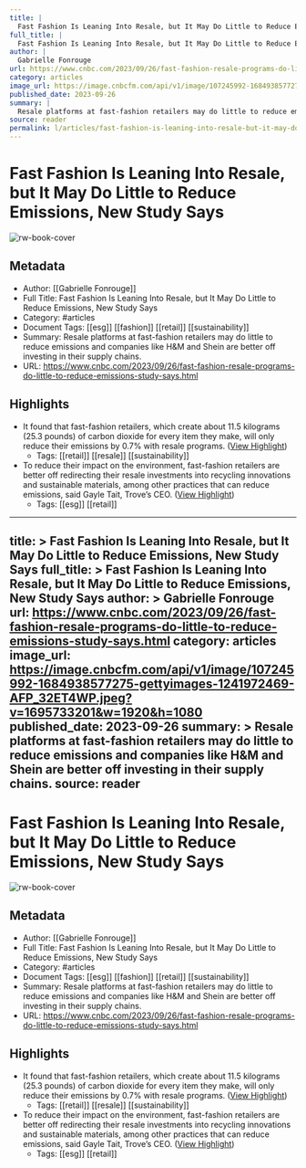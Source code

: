 ```yaml
---
title: |
  Fast Fashion Is Leaning Into Resale, but It May Do Little to Reduce Emissions, New Study Says
full_title: |
  Fast Fashion Is Leaning Into Resale, but It May Do Little to Reduce Emissions, New Study Says
author: |
  Gabrielle Fonrouge
url: https://www.cnbc.com/2023/09/26/fast-fashion-resale-programs-do-little-to-reduce-emissions-study-says.html
category: articles
image_url: https://image.cnbcfm.com/api/v1/image/107245992-1684938577275-gettyimages-1241972469-AFP_32ET4WP.jpeg?v=1695733201&w=1920&h=1080
published_date: 2023-09-26
summary: |
  Resale platforms at fast-fashion retailers may do little to reduce emissions and companies like H&M and Shein are better off investing in their supply chains.
source: reader
permalink: l/articles/fast-fashion-is-leaning-into-resale-but-it-may-do-little-to-reduce-emissions-new-study-says
---
```

# Fast Fashion Is Leaning Into Resale, but It May Do Little to Reduce Emissions, New Study Says

![rw-book-cover](https://image.cnbcfm.com/api/v1/image/107245992-1684938577275-gettyimages-1241972469-AFP_32ET4WP.jpeg?v=1695733201&w=1920&h=1080)

## Metadata
- Author: [[Gabrielle Fonrouge]]
- Full Title: Fast Fashion Is Leaning Into Resale, but It May Do Little to Reduce Emissions, New Study Says
- Category: #articles
- Document Tags: [[esg]] [[fashion]] [[retail]] [[sustainability]] 
- Summary: Resale platforms at fast-fashion retailers may do little to reduce emissions and companies like H&M and Shein are better off investing in their supply chains.
- URL: https://www.cnbc.com/2023/09/26/fast-fashion-resale-programs-do-little-to-reduce-emissions-study-says.html

## Highlights
- It found that fast-fashion retailers, which create about 11.5 kilograms (25.3 pounds) of carbon dioxide for every item they make, will only reduce their emissions by 0.7% with resale programs. ([View Highlight](https://read.readwise.io/read/01hcym8016bmxpq3hgqbc2mstz))
    - Tags: [[retail]] [[resale]] [[sustainability]] 
- To reduce their impact on the environment, fast-fashion retailers are better off redirecting their resale investments into recycling innovations and sustainable materials, among other practices that can reduce emissions, said Gayle Tait, Trove’s CEO. ([View Highlight](https://read.readwise.io/read/01hcymbbmqe5tckwmnrkmnxd5z))
    - Tags: [[esg]] [[retail]] 


---
title: >
  Fast Fashion Is Leaning Into Resale, but It May Do Little to Reduce Emissions, New Study Says
full_title: >
  Fast Fashion Is Leaning Into Resale, but It May Do Little to Reduce Emissions, New Study Says
author: >
  Gabrielle Fonrouge
url: https://www.cnbc.com/2023/09/26/fast-fashion-resale-programs-do-little-to-reduce-emissions-study-says.html
category: articles
image_url: https://image.cnbcfm.com/api/v1/image/107245992-1684938577275-gettyimages-1241972469-AFP_32ET4WP.jpeg?v=1695733201&w=1920&h=1080
published_date: 2023-09-26
summary: >
  Resale platforms at fast-fashion retailers may do little to reduce emissions and companies like H&M and Shein are better off investing in their supply chains.
source: reader
---
# Fast Fashion Is Leaning Into Resale, but It May Do Little to Reduce Emissions, New Study Says

![rw-book-cover](https://image.cnbcfm.com/api/v1/image/107245992-1684938577275-gettyimages-1241972469-AFP_32ET4WP.jpeg?v=1695733201&w=1920&h=1080)

## Metadata
- Author: [[Gabrielle Fonrouge]]
- Full Title: Fast Fashion Is Leaning Into Resale, but It May Do Little to Reduce Emissions, New Study Says
- Category: #articles
- Document Tags: [[esg]] [[fashion]] [[retail]] [[sustainability]] 
- Summary: Resale platforms at fast-fashion retailers may do little to reduce emissions and companies like H&M and Shein are better off investing in their supply chains.
- URL: https://www.cnbc.com/2023/09/26/fast-fashion-resale-programs-do-little-to-reduce-emissions-study-says.html

## Highlights
- It found that fast-fashion retailers, which create about 11.5 kilograms (25.3 pounds) of carbon dioxide for every item they make, will only reduce their emissions by 0.7% with resale programs. ([View Highlight](https://read.readwise.io/read/01hcym8016bmxpq3hgqbc2mstz))
    - Tags: [[retail]] [[resale]] [[sustainability]] 
- To reduce their impact on the environment, fast-fashion retailers are better off redirecting their resale investments into recycling innovations and sustainable materials, among other practices that can reduce emissions, said Gayle Tait, Trove’s CEO. ([View Highlight](https://read.readwise.io/read/01hcymbbmqe5tckwmnrkmnxd5z))
    - Tags: [[esg]] [[retail]] 



